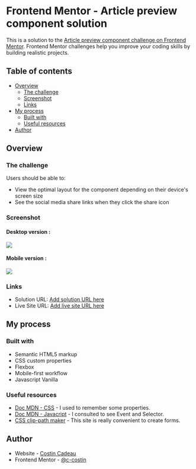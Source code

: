 # Frontend Mentor - Article preview component solution

This is a solution to the [Article preview component challenge on Frontend Mentor](https://www.frontendmentor.io/challenges/article-preview-component-dYBN_pYFT). Frontend Mentor challenges help you improve your coding skills by building realistic projects. 

## Table of contents

- [Overview](#overview)
  - [The challenge](#the-challenge)
  - [Screenshot](#screenshot)
  - [Links](#links)
- [My process](#my-process)
  - [Built with](#built-with)
  - [Useful resources](#useful-resources)
- [Author](#author)


## Overview

### The challenge

Users should be able to:

- View the optimal layout for the component depending on their device's screen size
- See the social media share links when they click the share icon

### Screenshot

#### Desktop version :
![](./images/screenshot_desktop.png)

#### Mobile version :
![](./images/screenshot_mobile.png)

### Links

- Solution URL: [Add solution URL here](https://your-solution-url.com)
- Live Site URL: [Add live site URL here](https://your-live-site-url.com)

## My process

### Built with

- Semantic HTML5 markup
- CSS custom properties
- Flexbox
- Mobile-first workflow
- Javascript Vanilla

### Useful resources

- [Doc MDN - CSS](https://developer.mozilla.org/en-US/docs/Web/CSS) - I used to remember some properties.
- [Doc MDN - Javacript](https://developer.mozilla.org/en-US/docs/Web/JavaScript) - I consulted to see Event and Selector.
- [CSS clip-path maker](https://bennettfeely.com/clippy/) - This site is really convenient to create forms.

## Author

- Website - [Costin Cadeau](https://costincadeau.fr)
- Frontend Mentor - [@c-costin](https://www.frontendmentor.io/profile/c-costin)